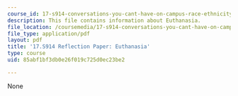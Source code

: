 ```yaml
---
course_id: 17-s914-conversations-you-cant-have-on-campus-race-ethnicity-gender-and-identity-spring-2012
description: This file contains information about Euthanasia.
file_location: /coursemedia/17-s914-conversations-you-cant-have-on-campus-race-ethnicity-gender-and-identity-spring-2012/85abf1bf3db0e26f019c725d0ec23be2_MIT17_S914S12_euthanasia2.pdf
file_type: application/pdf
layout: pdf
title: '17.S914 Reflection Paper: Euthanasia'
type: course
uid: 85abf1bf3db0e26f019c725d0ec23be2

---
```

None